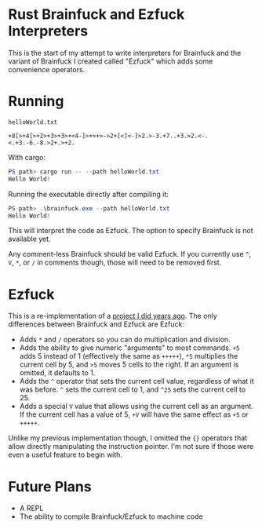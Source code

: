 # Rust Brainfuck and Ezfuck Interpreters

This is the start of my attempt to write interpreters for Brainfuck and the variant of Brainfuck I created called "Ezfuck"
which adds some convenience operators.

# Running

`helloWorld.txt`

```brainfuck
+8[>+4[>+2>+3>+3>+<4-]>+>+>->2+[<]<-]>2.>-3.+7..+3.>2.<-.<.+3.-6.-8.>2+.>+2.
```

With cargo:

```powershell
PS path> cargo run -- --path helloWorld.txt
Hello World!
```

Running the executable directly after compiling it:

```powershell
PS path> .\brainfuck.exe --path helloWorld.txt
Hello World!
```

This will interpret the code as Ezfuck. The option to specify Brainfuck is not available yet.

Any comment-less Brainfuck should be valid Ezfuck. If you currently use `^`, `V`, `*`, or `/` in comments though, those
will need to be removed first.

# Ezfuck

This is a re-implementation of a [project I did years ago](https://github.com/carcigenicate/ezfuck). The only differences
between Brainfuck and Ezfuck are Ezfuck:

 - Adds `*` and `/` operators so you can do multiplication and division.
 - Adds the ability to give numeric "arguments" to most commands. `+5` adds 5 instead of 1 (effectively the same as `+++++`),
   `*5` multiplies the current cell by 5, and `>5` moves 5 cells to the right. If an argument is omitted, it defaults to 1.
 - Adds the `^` operator that sets the current cell value, regardless of what it was before. `^` sets the current cell to 1,
   and `^25` sets the current cell to 25.
 - Adds a special `V` value that allows using the current cell as an argument. If the current cell has a value of 5, `+V` will
   have the same effect as `+5` or `+++++`.

Unlike my previous implementation though, I omitted the `{}` operators that allow directly manipulating the instruction pointer.
I'm not sure if those were even a useful feature to begin with.

# Future Plans

 - A REPL
 - The ability to compile Brainfuck/Ezfuck to machine code